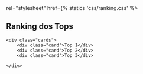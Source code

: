 <!DOCTYPE html>
<html lang="pt-br">
  <head>
    <title>Ranking</title>
    <link> rel="stylesheet" href={% statics 'css/ranking.css' %>
    <meta charset="utf-8">
  </head>
  <body>
    <div class="container"></div>
    <h2>Ranking dos Tops </h2>
    
    <div class="cards">
        <div class="card">Top 1</div>
        <div class="card">Top 2</div>
        <div class="card">Top 3</div>

    </div>
